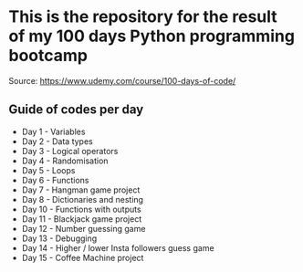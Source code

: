 # This is the repository for the result of my 100 days Python programming bootcamp 

Source: https://www.udemy.com/course/100-days-of-code/ 


## Guide of codes per day

* Day 1 - Variables
* Day 2 - Data types 
* Day 3 - Logical operators
* Day 4 - Randomisation
* Day 5 - Loops
* Day 6 - Functions
* Day 7 - Hangman game project
* Day 8 - Dictionaries and nesting
* Day 10 - Functions with outputs
* Day 11 - Blackjack game project
* Day 12 - Number guessing game
* Day 13 - Debugging
* Day 14 - Higher / lower Insta followers guess game
* Day 15 - Coffee Machine project
